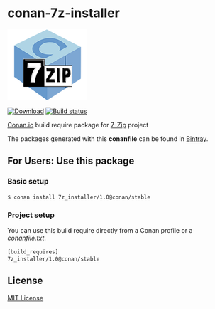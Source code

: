 # conan-7z-installer

![7z_installer image](/images/conan-7z_installer.png)

[![Download](https://api.bintray.com/packages/conan-community/conan/7z_installer%3Aconan/images/download.svg)](https://bintray.com/conan-community/conan/7z_installer%3Aconan/_latestVersion)
[![Build status](https://ci.appveyor.com/api/projects/status/jyeh443gn0l0f3bi/branch/master?svg=true)](https://ci.appveyor.com/project/lasote/conan-7z-installer/branch/master)

[Conan.io](https://conan.io) build require package for [7-Zip](http://www.7-zip.org/) project

The packages generated with this **conanfile** can be found in [Bintray](https://bintray.com/conan-community/conan/7z%3Aconan).

## For Users: Use this package

### Basic setup

    $ conan install 7z_installer/1.0@conan/stable

### Project setup

You can use this build require directly from a Conan profile or a *conanfile.txt*.

    [build_requires]
    7z_installer/1.0@conan/stable


## License

[MIT License](LICENSE)
